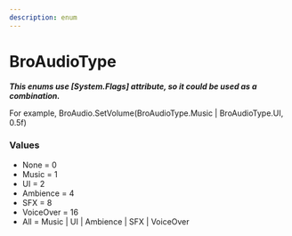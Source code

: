 ```yaml
---
description: enum
---
```


# BroAudioType

_**This enums use \[System.Flags] attribute, so it could be used as a combination.**_

For example, BroAudio.SetVolume(BroAudioType.Music | BroAudioType.UI, 0.5f)&#x20;



### Values

* None = 0
* Music = 1
* UI = 2
* Ambience = 4
* SFX = 8
* VoiceOver = 16
* All = Music | UI | Ambience | SFX | VoiceOver
